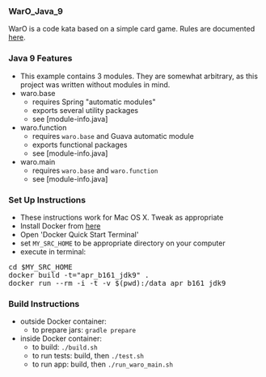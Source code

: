 ### WarO_Java_9

WarO is a code kata based on a simple card game. Rules are documented [here](https://github.com/peidevs/WarO_Java/blob/master/README.md).

### Java 9 Features 

* This example contains 3 modules. They are somewhat arbitrary, as this project was
written without modules in mind.
* waro.base
    * requires Spring "automatic modules"
    * exports several utility packages
    * see [module-info.java]
* waro.function
    * requires `waro.base` and Guava automatic module
    * exports functional packages 
    * see [module-info.java]
* waro.main
    * requires `waro.base` and `waro.function`
    * see [module-info.java]

### Set Up Instructions 

* These instructions work for Mac OS X. Tweak as appropriate
* Install Docker from [here](https://www.docker.com/) 
* Open 'Docker Quick Start Terminal'
* set `MY_SRC_HOME` to be appropriate directory on your computer
* execute in terminal:

<pre>
cd $MY_SRC_HOME
docker build -t="apr_b161_jdk9" . 
docker run --rm -i -t -v $(pwd):/data apr_b161_jdk9 
</pre>

### Build Instructions 

* outside Docker container:
    * to prepare jars: `gradle prepare` 
* inside Docker container:
    * to build: `./build.sh`
    * to run tests: build, then `./test.sh`
    * to run app: build, then `./run_waro_main.sh`


